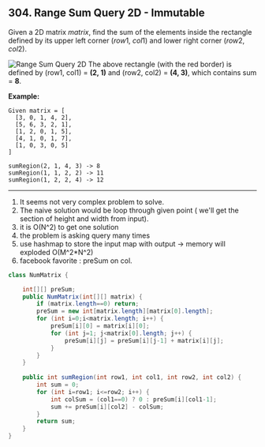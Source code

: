 ## 304. Range Sum Query 2D - Immutable

Given a 2D matrix *matrix*, find the sum of the elements inside the rectangle defined by its upper left corner (*row*1, *col*1) and lower right corner (*row*2, *col*2).

![Range Sum Query 2D](https://leetcode.com/static/images/courses/range_sum_query_2d.png)
The above rectangle (with the red border) is defined by (row1, col1) = **(2, 1)** and (row2, col2) = **(4, 3)**, which contains sum = **8**.

**Example:**

```
Given matrix = [
  [3, 0, 1, 4, 2],
  [5, 6, 3, 2, 1],
  [1, 2, 0, 1, 5],
  [4, 1, 0, 1, 7],
  [1, 0, 3, 0, 5]
]

sumRegion(2, 1, 4, 3) -> 8
sumRegion(1, 1, 2, 2) -> 11
sumRegion(1, 2, 2, 4) -> 12
```

----

1. It seems not very complex problem to solve.
2. The naive solution would be loop through given point ( we'll get the section of height and width from input).
3. it is O(N^2) to get one solution
4. the problem is asking query many times
5. use hashmap to store the input map with output -> memory will exploded O(M^2*N^2)
6. facebook favorite : preSum on col.

```java
class NumMatrix {

    int[][] preSum;
    public NumMatrix(int[][] matrix) {
        if (matrix.length==0) return;
        preSum = new int[matrix.length][matrix[0].length];
        for (int i=0;i<matrix.length; i++) {
            preSum[i][0] = matrix[i][0];
            for (int j=1; j<matrix[0].length; j++) {
                preSum[i][j] = preSum[i][j-1] + matrix[i][j];
            }
        }
    }
    
    public int sumRegion(int row1, int col1, int row2, int col2) {
        int sum = 0;
        for (int i=row1; i<=row2; i++) {
            int colSum = (col1==0) ? 0 : preSum[i][col1-1];
            sum += preSum[i][col2] - colSum;
        }
        return sum;
    }
}
```

